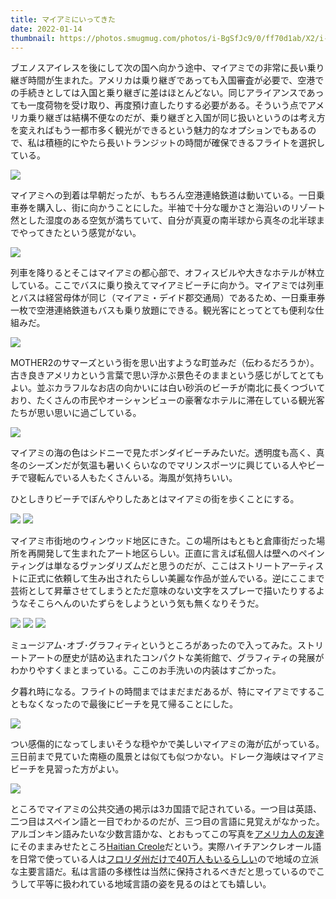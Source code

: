```yaml
---
title: マイアミにいってきた
date: 2022-01-14
thumbnail: https://photos.smugmug.com/photos/i-BgSfJc9/0/ff70d1ab/X2/i-BgSfJc9-X2.jpg
---
```


ブエノスアイレスを後にして次の国へ向かう途中、マイアミでの非常に長い乗り継ぎ時間が生まれた。アメリカは乗り継ぎであっても入国審査が必要で、空港での手続きとしては入国と乗り継ぎに差はほとんどない。同じアライアンスであっても一度荷物を受け取り、再度預け直したりする必要がある。そういう点でアメリカ乗り継ぎは結構不便なのだが、乗り継ぎと入国が同じ扱いというのは考え方を変えればもう一都市多く観光ができるという魅力的なオプションでもあるので、私は積極的にやたら長いトランジットの時間が確保できるフライトを選択している。

![](https://photos.smugmug.com/photos/i-nPwtGhP/0/b7fceeb7/X2/i-nPwtGhP-X2.jpg)

マイアミへの到着は早朝だったが、もちろん空港連絡鉄道は動いている。一日乗車券を購入し、街に向かうことにした。半袖で十分な暖かさと海沿いのリゾート然とした湿度のある空気が満ちていて、自分が真夏の南半球から真冬の北半球までやってきたという感覚がない。

![](https://photos.smugmug.com/photos/i-zNTQQjg/0/a384a582/X2/i-zNTQQjg-X2.jpg)

列車を降りるとそこはマイアミの都心部で、オフィスビルや大きなホテルが林立している。ここでバスに乗り換えてマイアミビーチに向かう。マイアミでは列車とバスは経営母体が同じ（マイアミ・デイド郡交通局）であるため、一日乗車券一枚で空港連絡鉄道もバスも乗り放題にできる。観光客にとってとても便利な仕組みだ。

![](https://photos.smugmug.com/photos/i-BgSfJc9/0/ff70d1ab/X2/i-BgSfJc9-X2.jpg)

MOTHER2のサマーズという街を思い出すような町並みだ（伝わるだろうか）。古き良きアメリカという言葉で思い浮かぶ景色そのままという感じがしてとてもよい。並ぶカラフルなお店の向かいには白い砂浜のビーチが南北に長くつづいており、たくさんの市民やオーシャンビューの豪奢なホテルに滞在している観光客たちが思い思いに過ごしている。

![](https://photos.smugmug.com/photos/i-jGcbTbp/0/a2662b0c/X2/i-jGcbTbp-X2.jpg)

マイアミの海の色はシドニーで見たボンダイビーチみたいだ。透明度も高く、真冬のシーズンだが気温も暑いくらいなのでマリンスポーツに興じている人やビーチで寝転んでいる人もたくさんいる。海風が気持ちいい。

ひとしきりビーチでぼんやりしたあとはマイアミの街を歩くことにする。

![](https://photos.smugmug.com/photos/i-4HTdxz9/0/ee4936f3/X2/i-4HTdxz9-X2.jpg)
![](https://photos.smugmug.com/photos/i-LcBCmfr/0/0d46c46a/X2/i-LcBCmfr-X2.jpg)

マイアミ市街地のウィンウッド地区にきた。この場所はもともと倉庫街だった場所を再開発して生まれたアート地区らしい。正直に言えば私個人は壁へのペインティングは単なるヴァンダリズムだと思うのだが、ここはストリートアーティストに正式に依頼して生み出されたらしい美麗な作品が並んでいる。逆にここまで芸術として昇華させてしまうとただ意味のない文字をスプレーで描いたりするようなそこらへんのいたずらをしようという気も無くなりそうだ。

![](https://photos.smugmug.com/photos/i-BFLP9x7/0/4277b8ae/X2/i-BFLP9x7-X2.jpg)
![](https://photos.smugmug.com/photos/i-dzqQkdw/0/70929a75/X2/i-dzqQkdw-X2.jpg)
![](https://photos.smugmug.com/photos/i-tsTwCKs/0/156cee2d/X2/i-tsTwCKs-X2.jpg)

ミュージアム･オブ･グラフィティというところがあったので入ってみた。ストリートアートの歴史が詰め込まれたコンパクトな美術館で、グラフィティの発展がわかりやすくまとまっている。ここのお手洗いの内装はすごかった。

夕暮れ時になる。フライトの時間まではまだまだあるが、特にマイアミですることもなくなったので最後にビーチを見て帰ることにした。

![](https://photos.smugmug.com/photos/i-Ms9KswD/0/2b7dd748/X2/i-Ms9KswD-X2.jpg)

つい感傷的になってしまいそうな穏やかで美しいマイアミの海が広がっている。三日前まで見ていた南極の風景とは似ても似つかない。ドレーク海峡はマイアミビーチを見習った方がよい。

![](https://photos.smugmug.com/photos/i-ZmSj9jw/0/97275f8f/X2/i-ZmSj9jw-X2.jpg)

ところでマイアミの公共交通の掲示は3カ国語で記されている。一つ目は英語、二つ目はスペイン語と一目でわかるのだが、三つ目の言語に見覚えがなかった。アルゴンキン語みたいな少数言語かな、とおもってこの写真を[アメリカ人の友達](https://twitter.com/PerfectDare)にそのままみせたところ[Haitian Creole](https://en.wikipedia.org/wiki/Haitian_Creole)だという。実際ハイチアンクレオール語を日常で使っている人は[フロリダ州だけで40万人もいるらしい](https://www.leadwithlanguages.org/2019/04/10/lead-haitian-creole/)ので地域の立派な主要言語だ。私は言語の多様性は当然に保持されるべきだと思っているのでこうして平等に扱われている地域言語の姿を見るのはとても嬉しい。
